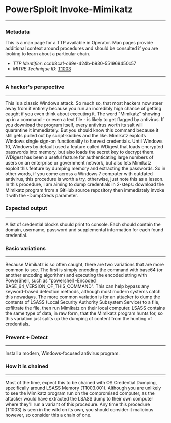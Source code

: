 
# PowerSploit Invoke-Mimikatz

---

### Metadata

This is a man page for a TTP available in Operator. Man pages provide additional context around procedures and should be consulted if you are looking to learn about a particular chain.

- *TTP Identifier*: ccdb8caf-c69e-424b-b930-551969450c57
- *MITRE Technique ID*: [T1003](https://attack.mitre.org/techniques/T1003)

---

### A hacker's perspective

---

This is a classic Windows attack. So much so, that most hackers now steer away from it entirely because you run an incredibly high chance of getting caught if you even think about executing it. The word "Mimikatz" showing up in a command - or even a text file - is likely to get flagged by antivirus. If you download the program itself, every antivirus worth its salt will quarantine it immediately. But you should know this command because it still gets pulled out by script-kiddies and the like. Mimikatz exploits Windows single sign-on functionality to harvest credentials. Until Windows 10, Windows by default used a feature called WDigest that loads encrypted passwords into memory, but also loads the secret key to decrypt them. WDigest has been a useful feature for authenticating large numbers of users on an enterprise or government network, but also lets Mimikatz exploit this feature by dumping memory and extracting the passwords. So in other words, if you come across a Windows 7 computer with outdated antivirus, this procedure is worth a try, otherwise, just note this as a lesson. In this procedure, I am aiming to dump credentials in 2-steps: download the Mimikatz program from a GitHub source repository then immediately invoke it with the -DumpCreds parameter. 

### Expected output

---

A list of credential blocks should print to console. Each should contain the domain, username, password and supplemental information for each found credential. 

### Basic variations

---

Because Mimikatz is so often caught, there are two variations that are more common to see. The first is simply encoding the command with base64 (or another encoding algorithm) and executing the encoded string with PowerShell, such as "powershell -Encoded BASE_64_VERSION_OF_THIS_COMMAND". This can help bypass any keyword-based detection methods, although most modern systems catch this nowadays. The more common variation is for an attacker to dump the contents of LSASS (Local Security Authority Subsystem Service) to a file, exfiltrate the file, then run Mimikatz on their local computer. LSASS contains the same type of data, in raw form, that the Mimikatz program hunts for, so this variation just splits up the dumping of content from the hunting of credentials. 

### Prevent + Detect

---

Install a modern, Windows-focused antivirus program. 

### How it is chained

---

Most of the time, expect this to be chained with OS Credential Dumping, specifically around LSASS Memory (T1003.001). Although you are unlikely to see the Mimikatz program run on the compromised computer, as the attacker would have extracted the LSASS dump to their own computer where they'll run a variant of this procedure. Any time this procedure (T1003) is seen in the wild on its own, you should consider it malicious however, so consider this a chain of one. 
